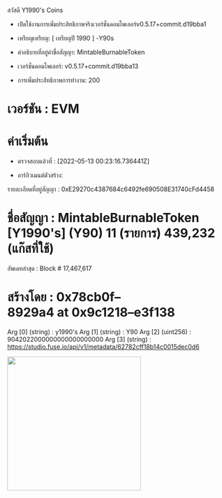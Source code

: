 สวัสดี Y1990's Coins

- เปิดใช้งานการเพิ่มประสิทธิภาพจริงเวอร์ชั่นคอมไพเลอร์v0.5.17+commit.d19bba1

- เหรียญเหรียญ: [ เหรียญปี 1990 ] -Y90s


- คำอธิบายที่อยู่คำชื่อสัญญา: MintableBurnableToken


- เวอร์ชั่นคอมไพเลอร์: v0.5.17+commit.d19bba13

- การเพิ่มประสิทธิภาพการทำงาน: 200

# เวอร์ชัน : EVM

# ค่าเริ่มต้น

- ตรวจสอบแล้วที่ : [2022-05-13 00:23:16.736441Z]

- อาร์กิวเมนต์ตัวสร้าง: 

รายละเอียดที่อยู่สัญญา : 0xE29270c4387684c6492fe690508E31740cFd4458

# ชื่อสัญญา : MintableBurnableToken [Y1990's] (Y90) 11 (รายการ) 439,232 (แก๊สที่ใช้)

อัพเดทล่าสุด : Block # 17,467,617

# สร้างโดย : 0x78cb0f–8929a4 at 0x9c1218–e3f138

Arg [0] (string) : y1990's 
Arg [1] (string) : Y90 
Arg [2] (uint256) : 9042022000000000000000000
Arg [3] (string) : https://studio.fuse.io/api/v1/metadata/62782cff18b14c0015dec0d6

<a href="https://dontkillmyapp.com/realme?1"><img id="badge-shareable" width="306px" src="https://dontkillmyapp.com/badge/realme1.svg"></a>
